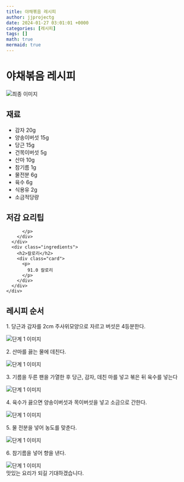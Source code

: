 ```yaml
---
title: 야채볶음 레시피
author: jjprojectg
date: 2024-01-27 03:01:01 +0000
categories: [레시피]
tags: []
math: true
mermaid: true
---
```

<meta name="og:type" content="website"/>
<meta charset="UTF-8"/>
<div class="header">
  <h1>야채볶음 레시피</h1>
</div>

<div class="container my-4">
  <div class="row">
    <div class="col-12 col-md-6">
      <div class="recipe-image">
        <img src="http://www.foodsafetykorea.go.kr/uploadimg/20141117/20141117053629_1416213389072.jpg" class="step-image" alt="최종 이미지"/>
      </div>
    </div>
    <div class="col-12 col-md-6">
      <div class="ingredients">
        <h2>재료</h2>
        <ul class="card">
          <li> 감자 20g </li>
          <li>  양송이버섯 15g </li>
          <li>  당근 15g </li>
          <li>  건목이버섯 5g </li>
          <li>  산마 10g </li>
          <li>  참기름 1g </li>
          <li>  물전분 6g </li>
          <li>  육수 6g </li>
          <li>  식용유 2g </li>
          <li>  소금적당량 </li>
</ul>
      </div>
    </div>
    <div class="col-12 col-md-6">
      <div class="ingredients">
        <h2>저감 요리팁</h2>
        <div class="card"> 
          <p>
            
          </p>
        </div>
      </div>
      <div class="ingredients">
        <h2>칼로리</h2>
        <div class="card"> 
          <p>
            91.0 칼로리
          </p>
        </div>
      </div>
    </div>
  </div>

  <h2 class="my-4">레시피 순서</h2>
  <div class="card recipe-card">
    <div class="card-body recipe-step">
      <p class="card-text step-description">1. 당근과 감자를 2cm 주사위모양으로 자르고 버섯은 4등분한다.</p>
      <img src="http://www.foodsafetykorea.go.kr/uploadimg/cook/941-1.jpg" alt="단계 1 이미지" class="step-image"/>
    </div>
  </div>
  <div class="card recipe-card">
    <div class="card-body recipe-step">
      <p class="card-text step-description">2. 산마를 끓는 물에 데친다.</p>
      <img src="http://www.foodsafetykorea.go.kr/uploadimg/cook/941-2.jpg" alt="단계 1 이미지" class="step-image"/>
    </div>
  </div>
  <div class="card recipe-card">
    <div class="card-body recipe-step">
      <p class="card-text step-description">3. 기름을 두른 팬을 가열한 후 당근, 감자, 데친 마를 넣고 볶은 뒤 육수를 넣는다</p>
      <img src="http://www.foodsafetykorea.go.kr/uploadimg/cook/941-3.jpg" alt="단계 1 이미지" class="step-image"/>
    </div>
  </div>
  <div class="card recipe-card">
    <div class="card-body recipe-step">
      <p class="card-text step-description">4. 육수가 끓으면 양송이버섯과 목이버섯을 넣고 소금으로 간한다.</p>
      <img src="http://www.foodsafetykorea.go.kr/uploadimg/cook/941-4.jpg" alt="단계 1 이미지" class="step-image"/>
    </div>
  </div>
  <div class="card recipe-card">
    <div class="card-body recipe-step">
      <p class="card-text step-description">5. 물 전분을 넣어 농도를 맞춘다.</p>
      <img src="http://www.foodsafetykorea.go.kr/uploadimg/cook/941-5.jpg" alt="단계 1 이미지" class="step-image"/>
    </div>
  </div>
  <div class="card recipe-card">
    <div class="card-body recipe-step">
      <p class="card-text step-description">6. 참기름을 넣어 향을 낸다.</p>
      <img src="http://www.foodsafetykorea.go.kr/uploadimg/cook/941-6.jpg" alt="단계 1 이미지" class="step-image"/>
    </div>
  </div>

</div>
맛있는 요리가 되길 기대하겠습니다.
